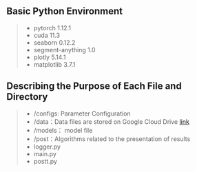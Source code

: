 
## Basic Python Environment

> + pytorch 1.12.1
> + cuda 11.3
> + seaborn 0.12.2
> + segment-anything 1.0
> + plotly 5.14.1
> + matplotlib 3.7.1


## Describing the Purpose of Each File and Directory

> + /configs: Parameter Configuration
> + /data：Data files are stored on Google Cloud Drive [link](https://drive.google.com/file/d/1APbWerRcc8XBDKJ-cIlg0jIRLFdYrCfC/view?usp=drive_link)
> + /models： model file
> + /post：Algorithms related to the presentation of results
> + logger.py
> + main.py
> + postt.py
